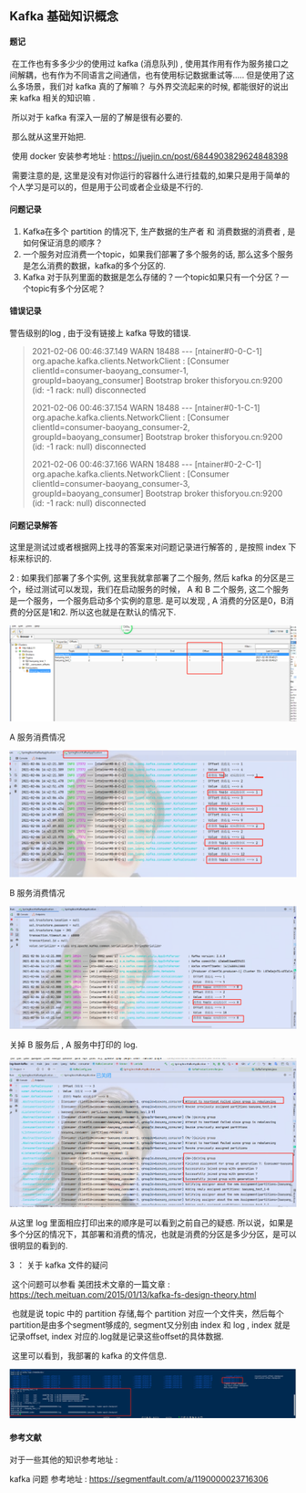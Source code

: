 ## 							Kafka 基础知识概念



#### 题记

​		在工作也有多多少少的使用过 kafka (消息队列) , 使用其作用有作为服务接口之间解耦，也有作为不同语言之间通信，也有使用标记数据重试等.....  但是使用了这么多场景，我们对 kafka 真的了解嘛？ 与外界交流起来的时候, 都能很好的说出来 kafka 相关的知识嘛 .

​       所以对于 kafka 有深入一层的了解是很有必要的.

​       那么就从这里开始把.



​	  使用 docker 安装参考地址 :  https://juejin.cn/post/6844903829624848398 

​       需要注意的是,  这里是没有对你运行的容器什么进行挂载的,如果只是用于简单的个人学习是可以的，但是用于公司或者企业级是不行的.



#### 问题记录

1. Kafka在多个 partition 的情况下, 生产数据的生产者 和 消费数据的消费者 , 是如何保证消息的顺序？
2. 一个服务对应消费一个topic，如果我们部署了多个服务的话, 那么这多个服务是怎么消费的数据，kafka的多个分区的.
3. Kafka 对于队列里面的数据是怎么存储的？一个topic如果只有一个分区？一个topic有多个分区呢？





#### 错误记录



警告级别的log , 由于没有链接上 kafka 导致的错误.

>
>
>2021-02-06 00:46:37.149  WARN 18488 --- [ntainer#0-0-C-1] org.apache.kafka.clients.NetworkClient   : [Consumer clientId=consumer-baoyang_consumer-1, groupId=baoyang_consumer] Bootstrap broker thisforyou.cn:9200 (id: -1 rack: null) disconnected
>
>2021-02-06 00:46:37.154  WARN 18488 --- [ntainer#0-1-C-1] org.apache.kafka.clients.NetworkClient   : [Consumer clientId=consumer-baoyang_consumer-2, groupId=baoyang_consumer] Bootstrap broker thisforyou.cn:9200 (id: -1 rack: null) disconnected
>
>2021-02-06 00:46:37.166  WARN 18488 --- [ntainer#0-2-C-1] org.apache.kafka.clients.NetworkClient   : [Consumer clientId=consumer-baoyang_consumer-3, groupId=baoyang_consumer] Bootstrap broker thisforyou.cn:9200 (id: -1 rack: null) disconnected





#### 问题记录解答

   这里是测试过或者根据网上找寻的答案来对问题记录进行解答的 , 是按照 index 下标来标识的.



  2 :  如果我们部署了多个实例, 这里我就拿部署了二个服务, 然后 kafka 的分区是三个，经过测试可以发现，我们在启动服务的时候， A 和 B 二个服务, 这二个服务是一个服务，一个服务启动多个实例的意思.  是可以发现 , A 消费的分区是0，B消费的分区是1和2.  所以这也就是在默认的情况下.

![topic的创建](https://raw.githubusercontent.com/baoyang23/images_repository/master/distributed/kafka/kafka_dev_create_topic.png)



A 服务消费情况

![A](https://github.com/baoyang23/images_repository/blob/master/distributed/kafka/kafka_many_server1.png?raw=true)



B 服务消费情况

![B](https://raw.githubusercontent.com/baoyang23/images_repository/master/distributed/kafka/kafka_many_server2.png)



关掉 B 服务后 , A 服务中打印的 log.

![关闭B服务](https://raw.githubusercontent.com/baoyang23/images_repository/master/distributed/kafka/kafka_close_other_server.png)



从这里 log 里面相应打印出来的顺序是可以看到之前自己的疑惑. 所以说，如果是多个分区的情况下，其部署和消费的情况，也就是消费的分区是多少分区，是可以很明显的看到的.



3 ： 关于 kafka 文件的疑问

​        这个问题可以参看 美团技术文章的一篇文章 :  https://tech.meituan.com/2015/01/13/kafka-fs-design-theory.html

​        也就是说 topic 中的 partition 存储,每个 partition 对应一个文件夹，然后每个partition是由多个segment够成的, segment又分别由 index 和 log , index 就是记录offset, index 对应的.log就是记录这些offset的具体数据.  

​         这里可以看到，我部署的 kafka 的文件信息.

![kafka_file](https://raw.githubusercontent.com/baoyang23/images_repository/master/distributed/kafka/kafka_file.png)







#### 参考文献

   对于一些其他的知识参考地址 :

   kafka 问题 参考地址 :  https://segmentfault.com/a/1190000023716306